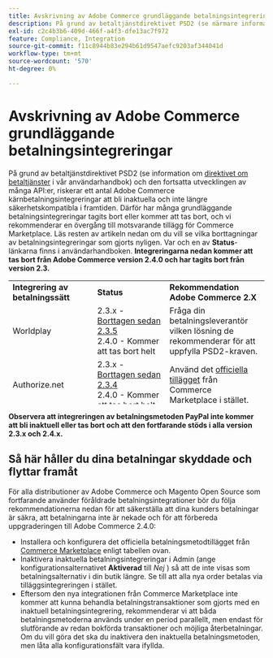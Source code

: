 ```yaml
---
title: Avskrivning av Adobe Commerce grundläggande betalningsintegreringar
description: På grund av betaltjänstdirektivet PSD2 (se närmare information om [Payment Services Directive](https://experienceleague.adobe.com/docs/commerce-admin/start/compliance/payments/compliance-payment-services-directive.html?lang=sv-SE) i vår användarhandbok) och den fortsatta utvecklingen av många API:er finns det risk för att ett antal av Adobe Commerce kärnbetalningsintegreringar blir inaktuella och inte längre uppfyller säkerhetskraven i framtiden. Därför har många grundläggande betalningsintegreringar tagits bort eller kommer att tas bort, och vi rekommenderar en övergång till motsvarande tillägg för Commerce Marketplace. Läs resten av artikeln nedan om du vill se vilka borttagningar av betalningsintegreringar som gjorts nyligen. Var och en av länkarna **Status** finns i användarhandboken. **Integrationerna nedan kommer att tas bort från Adobe Commerce version 2.4.0 och har tagits bort från version 2.3.**
exl-id: c2c4b3b6-409d-466f-a4f3-dfe13ac7f972
feature: Compliance, Integration
source-git-commit: f11c8944b83e294b61d9547aefc9203af344041d
workflow-type: tm+mt
source-wordcount: '570'
ht-degree: 0%

---
```


# Avskrivning av Adobe Commerce grundläggande betalningsintegreringar

På grund av betaltjänstdirektivet PSD2 (se information om [direktivet om betaltjänster](https://experienceleague.adobe.com/docs/commerce-admin/start/compliance/payments/compliance-payment-services-directive.html?lang=sv-SE) i vår användarhandbok) och den fortsatta utvecklingen av många API:er, riskerar ett antal Adobe Commerce kärnbetalningsintegreringar att bli inaktuella och inte längre säkerhetskompatibla i framtiden. Därför har många grundläggande betalningsintegreringar tagits bort eller kommer att tas bort, och vi rekommenderar en övergång till motsvarande tillägg för Commerce Marketplace. Läs resten av artikeln nedan om du vill se vilka borttagningar av betalningsintegreringar som gjorts nyligen. Var och en av **Status**-länkarna finns i användarhandboken. **Integreringarna nedan kommer att tas bort från Adobe Commerce version 2.4.0 och har tagits bort från version 2.3.**

<table style="height: 243px;" width="712">
<tbody>
<tr>
<td style="width: 225.455px;"><strong>Integrering av betalningssätt</strong></td>
<td style="width: 226.364px;"><strong>Status</strong></td>
<td style="width: 226.364px;"><strong>Rekommendation Adobe Commerce 2.X</strong></td>
</tr>
<tr>
<td style="width: 225.455px;">Worldplay</td>
<td style="width: 226.364px;">2.3.x - <a href="https://experienceleague.adobe.com/docs/commerce-admin/config/sales/payment-methods/payment-methods.html?lang=sv-SE#recommended-solutions">Borttagen sedan 2.3.5</a><br>2.4.0 - Kommer att tas bort helt</td>
<td style="width: 226.364px;">Fråga din betalningsleverantör vilken lösning de rekommenderar för att uppfylla PSD2-kraven.</td>
</tr>
<tr>
<td style="width: 225.455px;">Authorize.net</td>
<td style="width: 226.364px;">2.3.x - <a href="https://experienceleague.adobe.com/docs/commerce-admin/config/sales/payment-methods/payment-methods.html?lang=sv-SE#recommended-solutions">Borttagen sedan 2.3.4</a><br>2.4.0 - Kommer att tas bort helt</td>
<td style="width: 226.364px;">Använd det <a href="https://marketplace.magento.com/authorizenet-magento-module-authorizenet.html">officiella tillägget</a> från Commerce Marketplace i stället.</td>
</tr>
<tr>
<td style="width: 225.455px;">Authorize.net (Post direkt)</td>
<td style="width: 226.364px;">2.3.x - <a href="https://experienceleague.adobe.com/docs/commerce-admin/config/sales/payment-methods/payment-methods.html?lang=sv-SE#recommended-solutions">Borttagen sedan 2.3.1</a><br>2.4.0 - Kommer att tas bort helt</td>
<td style="width: 226.364px;">Använd det <a href="https://marketplace.magento.com/authorizenet-magento-module-authorizenet.html">officiella tillägget</a> från Commerce Marketplace i stället.</td>
</tr>
<tr>
<td style="width: 225.455px;">CyberSource</td>
<td style="width: 226.364px;">2.3.x - <a href="https://experienceleague.adobe.com/docs/commerce-admin/config/sales/payment-methods/payment-methods.html?lang=sv-SE#recommended-solutions">Borttagen sedan 2.3.3</a><br>2.4.0 - Kommer att tas bort helt</td>
<td style="width: 226.364px;">Använd det <a href="https://marketplace.magento.com/cybersource-global-payment-management.html">officiella tillägget</a> från Commerce Marketplace i stället.</td>
</tr>
<tr>
<td style="width: 225.455px;">eWay</td>
<td style="width: 226.364px;">2.3.x - <a href="https://experienceleague.adobe.com/docs/commerce-admin/config/sales/payment-methods/payment-methods.html?lang=sv-SE#recommended-solutions">Borttagen sedan 2.3.3</a><br>2.4.0 - Kommer att tas bort helt</td>
<td style="width: 226.364px;">Fråga din betalningsleverantör vilken lösning de rekommenderar för att uppfylla PSD2-kraven.</td>
</tr>
</tbody>
</table>

**Observera att integreringen av betalningsmetoden PayPal inte kommer att bli inaktuell eller tas bort och att den fortfarande stöds i alla version 2.3.x och 2.4.x.**

## Så här håller du dina betalningar skyddade och flyttar framåt

För alla distributioner av Adobe Commerce och Magento Open Source som fortfarande använder föråldrade betalningsintegrationer bör du följa rekommendationerna nedan för att säkerställa att dina kunders betalningar är säkra, att betalningarna inte är nekade och för att förbereda uppgraderingen till Adobe Commerce 2.4.0:

* Installera och konfigurera det officiella betalningsmetodtillägget från [Commerce Marketplace](https://marketplace.magento.com/extensions/payments-security/payment-integration.html?_ga=2.108129217.2105547619.1564067043-238341041.1564067043) enligt tabellen ovan.
* Inaktivera inaktuella betalningsintegreringar i Admin (ange konfigurationsalternativet **Aktiverad** till *Nej* ) så att de inte visas som betalningsalternativ i din butik längre. Se till att alla nya order betalas via tilläggsintegreringen i stället.
* Eftersom den nya integrationen från Commerce Marketplace inte kommer att kunna behandla betalningstransaktioner som gjorts med en inaktuell betalningsintegrering, rekommenderar vi att båda betalningsmetoderna används under en period parallellt, men endast för slutförande av redan bokförda transaktioner och möjliga återbetalningar. Om du vill göra det ska du inaktivera den inaktuella betalningsmetoden, men låta alla konfigurationsfält vara ifyllda.
